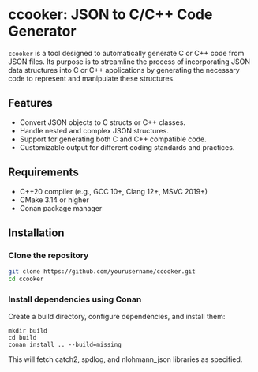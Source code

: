 # ccooker: JSON to C/C++ Code Generator

`ccooker` is a tool designed to automatically generate C or C++ code from JSON files. Its purpose is to streamline the process of incorporating JSON data structures into C or C++ applications by generating the necessary code to represent and manipulate these structures.

## Features

- Convert JSON objects to C structs or C++ classes.
- Handle nested and complex JSON structures.
- Support for generating both C and C++ compatible code.
- Customizable output for different coding standards and practices.

## Requirements

- C++20 compiler (e.g., GCC 10+, Clang 12+, MSVC 2019+)
- CMake 3.14 or higher
- Conan package manager

## Installation

### Clone the repository

```bash
git clone https://github.com/yourusername/ccooker.git
cd ccooker
```
###  Install dependencies using Conan
Create a build directory, configure dependencies, and install them:
```
mkdir build
cd build
conan install .. --build=missing
```
This will fetch catch2, spdlog, and nlohmann_json libraries as specified.
